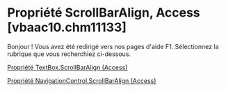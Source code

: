 
# Propriété ScrollBarAlign, Access [vbaac10.chm11133]

Bonjour ! Vous avez été redirigé vers nos pages d'aide F1. Sélectionnez la rubrique que vous recherchiez ci-dessous.

[Propriété TextBox.ScrollBarAlign (Access)](http://msdn.microsoft.com/library/5a8a77df-571a-7294-8be8-0ff2c4546131%28Office.15%29.aspx)

[Propriété NavigationControl.ScrollBarAlign (Access)](http://msdn.microsoft.com/library/b685e196-513e-fe57-d993-d1e2f4051a4c%28Office.15%29.aspx)

